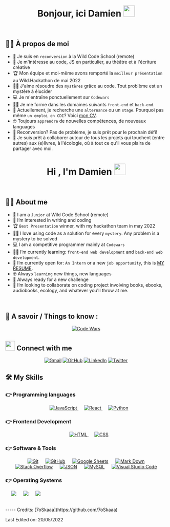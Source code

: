 <h1 align="center">Bonjour, ici Damien <img src="https://media.giphy.com/media/hvRJCLFzcasrR4ia7z/giphy.gif" width="35"></h1>
<br>

## :sassy_man:  À propos de moi
- :school: Je suis en `reconversion` à la Wild Code School (remote)
- 👀 Je m'intéresse au code, JS en particulier, au théâtre et à l'écriture créative
- :trophy: Mon équipe et moi-même avons remporté la `meilleur présentation` au Wild.Hackathon de mai 2022
- :technologist: J'aime résoudre des `mystères` grâce au code. Tout problème est un mystère à élucider
- :computer: Je m'entraîne ponctuellement sur `Codewars`
- :student: Je me forme dans les domaines suivants `front-end` et `back-end`.
- :thinking: Actuellement, je recherche une `alternance` ou un `stage`. Pourquoi pas même `un emploi en CDI`? Voici [mon CV](https://tergeist.notion.site/Damien-DUPONT-633e65d8d5c3419b8bd728decc0480bd).
- :nerd_face: Toujours `apprendre` de nouvelles compétences, de nouveaux languages
- 💪 Reconversion? Pas de problème, je suis prêt pour le prochain défi!
- 💞️ Je suis prêt à collaborer autour de tous les projets qui touchent (entre autres) aux (e)livres, à l'écologie, où à tout ce qu'il vous plaira de partager avec moi.


<!---
DamienTergeist/DamienTergeist is a ✨ special ✨ repository because its `README.md` (this file) appears on your GitHub profile.
You can click the Preview link to take a look at your changes.
--->


<h1 align="center">Hi , I'm Damien <img src="https://media.giphy.com/media/hvRJCLFzcasrR4ia7z/giphy.gif" width="35"></h1>
<br>

## :sassy_man:  About me
- :school: I am a `Junior` at Wild Code School (remote)
- 👀 I’m interested in writing and coding
- :trophy: `Best Presentation` winner, with my hackathon team in may 2022
- :technologist: I love using code as a solution for every `mystery`. Any problem is a mystery to be solved
- :computer: I am a competitive programmer mainly at `Codewars`
- :student: I’m currently learning: `front-end web development` and `back-end web development`.
- :thinking: I’m currently open for: `An Intern` or a new `job opportunity`, this is [MY RESUME](https://tergeist.notion.site/Damien-DUPONT-633e65d8d5c3419b8bd728decc0480bd).
- :nerd_face: Always `learning` new things, new languages
- 💪 Always ready for a new challenge
- 💞️ I’m looking to collaborate on coding project involving books, ebooks, audiobooks, ecology, and whatever you'll throw at me.

<br>

## 👀 A savoir / Things to know :

<p align="center">
  <a href="https://www.codewars.com/users/Damien-Dupont"><img src="https://www.codewars.com/users/Damien-Dupont/badges/large" alt="Code Wars"/></a>
</p>

## <img src="https://media.giphy.com/media/iY8CRBdQXODJSCERIr/giphy.gif" width="30px"> Connect with me
<p align="center">
	<a href="mailto:damiendupont.dd@gmail.com"><img img src="https://img.shields.io/badge/gmail-%23EA4335.svg?style=plastic&logo=gmail&logoColor=white" alt="Gmail"/></a>
	<a href="https://github.com/Damien-Dupont"><img src="https://img.shields.io/badge/github-%23181717.svg?style=plastic&logo=github&logoColor=white" alt="GitHub"/></a>
	<a href="https://www.linkedin.com/in/damiendupont-lyon/"><img src="https://img.shields.io/badge/linkedin-%230A66C2.svg?style=plastic&logo=linkedin&logoColor=white" alt="LinkedIn"/></a>
	<a href="https://twitter.com/PonponTergeist"><img src="https://badgen.net/badge/icon/twitter?icon=twitter&label" alt="Twitter"/></a>
</p>




## 🛠️ My Skills

### 👉 Programming languages

<p align="center"> 
  &emsp; 
  <a href="https://developer.mozilla.org/en-US/docs/Web/JavaScript" target="_blank"> 
     <img alt="JavaScript" src="https://img.shields.io/badge/JavaScript%20-%23F7DF1E.svg?style=plastic&logo=javascript&logoColor=black">
   </a>
  &emsp;
	<a href="#" target="_blank"> 
     <img alt="React" src="https://img.shields.io/badge/-ReactJs-61DAFB?logo=react">
   </a>
  &emsp;
   <a href="https://www.python.org" target="_blank">
    <img alt="Python" src="https://img.shields.io/badge/Python%20-%2314354C.svg?style=plastic&logo=python&logoColor=white">
  </a>
</p>

### 👉 Frontend Development
<p align="center"> 
  &emsp; 
  <a href="https://www.w3.org/html/" target="_blank"> 
   <img alt="HTML" src="https://img.shields.io/badge/HTML5%20-%23E34F26.svg?style=plastic&logo=html5&logoColor=white">
  </a>   
  &emsp;
  <a href="https://www.w3schools.com/css/" target="_blank">
    <img alt="CSS" src="https://img.shields.io/badge/CSS%20-%231572B6.svg?style=plastic&logo=css3&logoColor=white">
  </a> 
</p>

 ### 👉 Software & Tools
 
<p align="center">
  &emsp;
    <a href="#"><img alt="Git" src="https://img.shields.io/badge/Git%20-%23F05033.svg?style=plastic&logo=git&logoColor=white"></a>
  &emsp;
    <a href="#"><img alt="GitHub" src="https://img.shields.io/badge/github-%23181717.svg?style=plastic&logo=github&logoColor=white"></a>
  &emsp;
    <a href="#"><img alt="Google Sheets" src="https://img.shields.io/badge/Google%20Sheets%20-%2334A853.svg?style=plastic&logo=google%20sheets&logoColor=white"></a>
  &emsp;
    <a href="#"><img alt="Mark Down" src="https://img.shields.io/badge/Markdown-000000?style=plastic&logo=markdown&logoColor=white"></a>
  &emsp;
    <a href="#"><img alt="Stack Overflow" src="https://img.shields.io/badge/-Stack%20Overflow-FE7A16?style=plastic&logo=stack-overflow&logoColor=white"></a>
  &emsp;
    <a href="#"><img alt="JSON" img src="https://img.shields.io/badge/json-%23000000.svg?style=plastic&logo=json&logoColor=white"></a>
  &emsp;
   <a href="#"><img alt="MySQL" src="https://img.shields.io/badge/mysql-%2300f.svg?style=for-the-badge&logo=mysql&logoColor=white"></a>
  &emsp;
    <a href="#"><img alt="Visual Studio Code" src="https://img.shields.io/badge/Visual%20Studio%20Code-0078d7.svg?style=plastic&logo=visual-studio-code&logoColor=white"></a>
  </p>


 ### 👉 Operating Systems
 
<p align="center">
	
&emsp;
    <a href="#"><img src="https://shields.io/badge/MacOS--9cf?logo=Apple&style=social" /></a>
  &emsp;
    <a href="#"><img src="https://img.shields.io/badge/Ubuntu-E95420?style=plastic&logo=ubuntu&logoColor=white"></a>
  &emsp;
    <a href="#"><img src="https://img.shields.io/badge/Windows-0078D6?style=plastic&logo=windows&logoColor=white"></a>
</p>

<br/>
-----
Credits: [7oSkaaa](https://github.com/7oSkaaa)

Last Edited on: 20/05/2022
